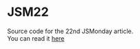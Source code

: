 # JSM22

Source code for the 22nd JSMonday article. <br />
You can read it [here](https://medium.com/@micheleriva/generate-images-using-react-vue-angular-765525b45f28)
